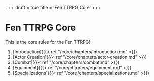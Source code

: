 +++
draft = true
title = 'Fen TTRPG Core'
+++ 

# Fen TTRPG Core

This is the core rules for the Fen TTRPG!

1. [Introduction]({{< ref "/core/chapters/introduction.md" >}})
2. [Actor Creation]({{< ref "/core/chapters/actor-creation.md" >}})
3. [Combat]({{< ref "/core/chapters/combat.md" >}})
4. [Equipment]({{< ref "/core/chapters/equipment.md" >}})
5. [Specializations]({{< ref "/core/chapters/specializations.md" >}})
